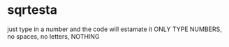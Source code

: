 # sqrtesta
just type in a number and the code will estamate it
ONLY TYPE NUMBERS, no spaces, no letters, NOTHING
